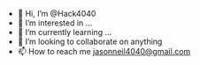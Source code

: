 - 👋 Hi, I’m @Hack4040
- 👀 I’m interested in ...
- 🌱 I’m currently learning ...
- 💞️ I’m looking to collaborate on anything
- 📫 How to reach me jasonneil4040@gmail.com

<!---
Hack4040/Hack4040 is a ✨ special ✨ repository because its `README.md` (this file) appears on your GitHub profile.
You can click the Preview link to take a look at your changes.
--->
